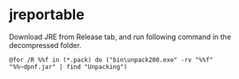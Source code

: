 # jreportable

Download JRE from Release tab, and run following command in the decompressed folder.

```batch
@for /R %%f in (*.pack) do ("bin\unpack200.exe" -rv "%%f" "%%~dpnf.jar" | find "Unpacking")
```
